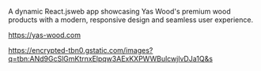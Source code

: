 A dynamic React.jsweb app showcasing Yas Wood's premium wood products with a modern, responsive design and seamless user experience.

https://yas-wood.com

https://encrypted-tbn0.gstatic.com/images?q=tbn:ANd9GcSlGmKtrnxElpqw3AExKXPWWBulcwjlvDJa1Q&s
